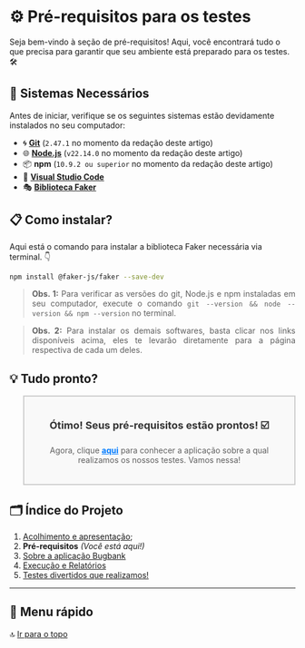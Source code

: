 # ⚙️ Pré-requisitos para os testes

Seja bem-vindo à seção de pré-requisitos! Aqui, você encontrará tudo o que precisa para garantir que seu ambiente está preparado para os testes. 🛠️

## 🔧 Sistemas Necessários

Antes de iniciar, verifique se os seguintes sistemas estão devidamente instalados no seu computador:

- 🌀 [**Git**](https://git-scm.com/) (`2.47.1` no momento da redação deste artigo)
- 🌐 [**Node.js**](https://nodejs.org/en/) (`v22.14.0` no momento da redação deste artigo)
- 📦 **npm** (`10.9.2 ou superior` no momento da redação deste artigo)
- 🧠 [**Visual Studio Code**](https://code.visualstudio.com/)
- 🎭 [**Biblioteca Faker**](https://fakerjs.dev/guide/)

## 📋 Como instalar?

Aqui está o comando para instalar a biblioteca Faker necessária via terminal. 👇

```bash
npm install @faker-js/faker --save-dev
```
<blockquote style="text-align: justify;"> <strong>Obs. 1:</strong> Para verificar as versões do git, Node.js e npm instaladas em seu computador, execute o comando <code>git --version && node --version && npm --version</code> no terminal. </blockquote>

<blockquote style="text-align: justify;"> <strong>Obs. 2:</strong> Para instalar os demais softwares, basta clicar nos links disponíveis acima, eles te levarão diretamente para a página respectiva de cada um deles.  </blockquote>

### <h2> 💡 Tudo pronto? </h>
<blockquote style="border: 2px solid #ccc; padding: 20px; background-color: #f9f9f9; text-align: center;"> <p style="font-size: 18px; font-weight: bold; color: #333;"> Ótimo! Seus pré-requisitos estão prontos! ☑️ </p> <p> Agora, clique <a href="obugbank.md" style="color: #007bff; font-weight: bold;">aqui</a> para conhecer a aplicação sobre a qual realizamos os nossos testes. Vamos nessa! </p> </blockquote>

## 🗂️ Índice do Projeto

1. [Acolhimento e apresentação](../readme.md);
2. **Pré-requisitos** *(Você está aqui!)* 
3. [Sobre a aplicação Bugbank](obugbank.md)  
4. [Execução e Relatórios](execute.md)  
5. [Testes divertidos que realizamos!](execute.md#index)

---

## 🧭 Menu rápido

🔝 [Ir para o topo](#top)